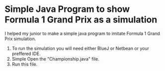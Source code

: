 # Simple Java Program to show Formula 1 Grand Prix as a simulation
I helped my junior to make a simple java program to imitate Formula 1 Grand Prix simulation.
1. To run the simulation you will need either BlueJ or Netbean or your preffered IDE.
2. Simple Open the "Championship.java" file.
3. Run this file.
